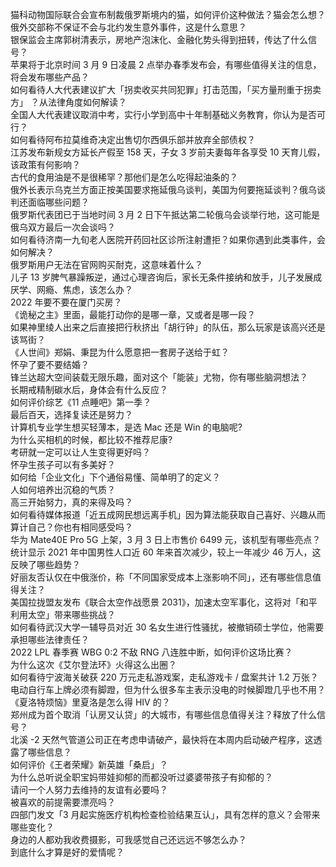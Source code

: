 猫科动物国际联合会宣布制裁俄罗斯境内的猫，如何评价这种做法？猫会怎么想？  
俄外交部称不保证不会与北约发生意外事件，这是什么意思？  
银保监会主席郭树清表示，房地产泡沫化、金融化势头得到扭转，传达了什么信号？  
苹果将于北京时间 3 月 9 日凌晨 2 点举办春季发布会，有哪些值得关注的信息，将会发布哪些产品？  
如何看待人大代表建议扩大「拐卖收买共同犯罪」打击范围，「买方量刑重于拐卖方」 ？从法律角度如何解读？  
全国人大代表建议取消中考，实行小学到高中十年制基础义务教育，你认为是否可行？  
如何看待阿布拉莫维奇决定出售切尔西俱乐部并放弃全部债权？  
江苏发布新规女方延长产假至 158 天，子女 3 岁前夫妻每年各享受 10 天育儿假，该政策有何影响？  
古代的食用油是不是很稀罕？那他们是怎么吃得起油条的？  
俄外长表示乌克兰方面正按美国要求拖延俄乌谈判，美国为何要拖延谈判？俄乌谈判还面临哪些问题？  
俄罗斯代表团已于当地时间 3 月 2 日下午抵达第二轮俄乌会谈举行地，这可能是俄乌双方最后一次会谈吗？  
如何看待济南一九旬老人医院开药回社区诊所注射遭拒？如果你遇到此类事件，会如何解决？  
俄罗斯用户无法在官网购买耐克，这意味着什么？  
儿子 13 岁脾气暴躁叛逆，通过心理咨询后，家长无条件接纳和放手，儿子发展成厌学、网瘾、焦虑，该怎么办？  
2022 年要不要在厦门买房？  
《诡秘之主》里面，最能打动你的是哪一章，又或者是哪一段？  
如果神里绫人出来之后直接把行秋挤出「胡行钟」的队伍，那么玩家是该高兴还是该骂街？  
《人世间》郑娟、秉昆为什么愿意把一套房子送给于虹？  
怀孕了要不要结婚？  
锋兰达超大空间装载无限乐趣，面对这个「能装」尤物，你有哪些脑洞想法？  
长期戒精制碳水后，身体会有什么反应？  
如何评价综艺《11 点睡吧》第一季？  
最后百天，选择复读还是努力？  
计算机专业学生想买轻薄本，是选 Mac 还是 Win 的电脑呢?  
为什么买相机的时候，都比较不推荐尼康?  
考研就一定可以让人生变得更好吗？  
怀孕生孩子可以有多美好？  
如何给「企业文化」下个通俗易懂、简单明了的定义？  
人如何培养出沉稳的气质？  
高三开始努力，真的来得及吗？  
如何看待媒体报道「近五成网民想远离手机」因为算法能获取自己喜好、兴趣从而算计自己？你也有相同感受吗？  
华为 Mate40E Pro 5G 上架，3 月 3 日上市售价 6499 元，该机型有哪些亮点？  
统计显示 2021 年中国男性人口近 60 年来首次减少，较上一年减少 46 万人，这反映了哪些趋势？  
好丽友否认仅在中俄涨价，称「不同国家受成本上涨影响不同」，还有哪些信息值得关注？  
美国拉拢盟友发布《联合太空作战愿景 2031》，加速太空军事化，这将对「和平利用太空」带来哪些挑战？  
如何看待武汉大学一辅导员对近 30 名女生进行性骚扰，被撤销硕士学位，他需要承担哪些法律责任？  
2022 LPL 春季赛 WBG 0:2 不敌 RNG 八连胜中断，如何评价这场比赛？  
为什么这次《艾尔登法环》火得这么出圈？  
如何看待宁波海关破获 220 万元走私游戏案，走私游戏卡 / 盘案共计 1.2 万张？  
电动自行车上牌必须有脚蹬，但为什么很多车主表示没电的时候脚蹬几乎也不用？  
《夏洛特烦恼》里夏洛是怎么得 HIV 的？  
郑州成为首个取消「认房又认贷」的大城市，有哪些信息值得关注？释放了什么信号？  
北溪 -2 天然气管道公司正在考虑申请破产，最快将在本周内启动破产程序，这透露了哪些信息？  
如何评价《王者荣耀》新英雄「桑启」？  
为什么总听说全职宝妈带娃抑郁的而都没听过婆婆带孩子有抑郁的？  
请问一个人努力去维持的友谊有必要吗？  
被喜欢的前提需要漂亮吗？  
四部门发文「3 月起实施医疗机构检查检验结果互认」，具有怎样的意义？会带来哪些变化？  
身边的人都劝我收费摄影，可我感觉自己还远远不够怎么办？  
到底什么才算是好的爱情呢？  
